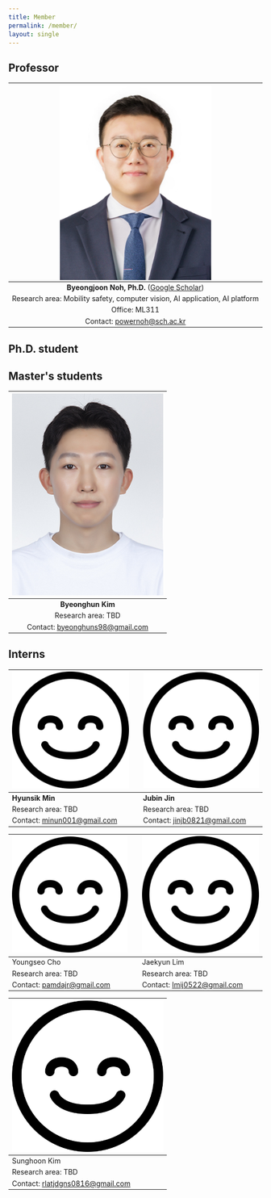 ```yaml
---
title: Member
permalink: /member/
layout: single
---
```

## Professor    

|<img src="../assets/images/member/bj.jpg" alt="Byeongjoon Noh" align="middle" width="300"> | 
| :--------: |
|**Byeongjoon Noh, Ph.D.** ([Google Scholar](https://scholar.google.co.kr/citations?user=0mPWzzIAAAAJ&hl=en)) |
| Research area: Mobility safety, computer vision, AI application, AI platform |
| Office: ML311   | 
| Contact: powernoh@sch.ac.kr | 
  
## Ph.D. student

## Master's students    

| <img src="../assets/images/member/bh.jpg" alt="Byeonghuun Kim" width="300"> |
| :--------: |
| **Byeonghun Kim** |
| Research area: TBD   | 
| Contact: byeonghuns98@gmail.com   |

## Interns  
  
| <img src="../assets/images/member/no_img.png" alt="no_img" width="300"> | | <img src="../assets/images/member/no_img.png" alt="no_img" width="300">|
| -------- | -------- | -------- |
|**Hyunsik Min**| |**Jubin Jin** |
| Research area: TBD  | | Research area: TBD    |
| Contact: minun001@gmail.com | | Contact: jinjb0821@gmail.com   |  

| <img src="../assets/images/member/no_img.png" alt="no_img" width="300"> | | <img src="../assets/images/member/no_img.png" alt="no_img" width="300">|
| -------- | -------- | -------- |
| Youngseo Cho | | Jaekyun Lim |
| Research area: TBD  | | Research area: TBD    | 
| Contact: pamdajr@gmail.com | | Contact: Imij0522@gmail.com | 
    
| <img src="../assets/images/member/no_img.png" alt="no_img" width="300"> |
| -------- |
| Sunghoon Kim |
| Research area: TBD   |
| Contact: rlatjdgns0816@gmail.com |
